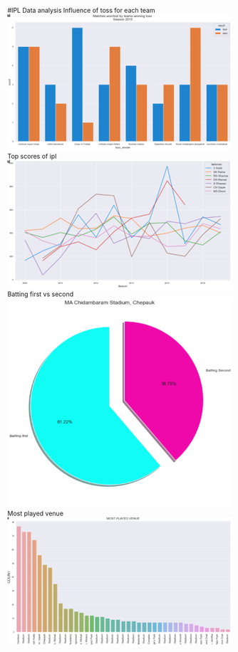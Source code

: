 #IPL Data analysis
Influence of toss for each team
![Alt text](/images/graph1.PNG?raw=true "Graph1")
Top scores of ipl
![Alt text](/images/graph2.PNG?raw=true "Graph2")
Batting first vs second
![Alt text](/images/graph3.PNG?raw=true "Graph3")
Most played venue
![Alt text](/images/graph4.PNG?raw=true "Graph4")
